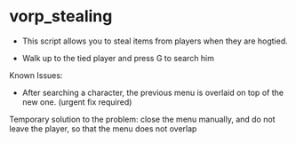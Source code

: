 # vorp_stealing

- This script allows you to steal items from players when they are hogtied.

- Walk up to the tied player and press G to search him

Known Issues: 
 - After searching a character, the previous menu is overlaid on top of the new one. (urgent fix required)
 
  Temporary solution to the problem: close the menu manually, and do not leave the player, so that the menu does not overlap
  
